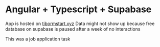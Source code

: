 # Angular + Typescript + Supabase

App is hosted on [tibormstart.xyz](https://tibormstart.xyz)
Data might not show up because free database on supabase is paused after a week of no interactions

This was a job application task
